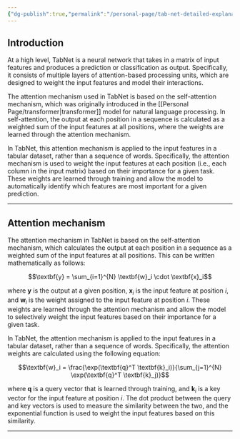 ```yaml
---
{"dg-publish":true,"permalink":"/personal-page/tab-net-detailed-explanation/"}
---
```



## Introduction
At a high level, TabNet is a neural network that takes in a matrix of input features and produces a prediction or classification as output. Specifically, it consists of multiple layers of attention-based processing units, which are designed to weight the input features and model their interactions.

The attention mechanism used in TabNet is based on the self-attention mechanism, which was originally introduced in the [[Personal Page/transformer\|transformer]] model for natural language processing. In self-attention, the output at each position in a sequence is calculated as a weighted sum of the input features at all positions, where the weights are learned through the attention mechanism.

In TabNet, this attention mechanism is applied to the input features in a tabular dataset, rather than a sequence of words. Specifically, the attention mechanism is used to weight the input features at each position (i.e., each column in the input matrix) based on their importance for a given task. These weights are learned through training and allow the model to automatically identify which features are most important for a given prediction.


---
## Attention mechanism

The attention mechanism in TabNet is based on the self-attention mechanism, which calculates the output at each position in a sequence as a weighted sum of the input features at all positions. This can be written mathematically as follows:

$$\textbf{y} = \sum_{i=1}^{N} \textbf{w}_i \cdot \textbf{x}_i$$

where $\textbf{y}$ is the output at a given position, $\textbf{x}_i$ is the input feature at position $i$, and $\textbf{w}_i$ is the weight assigned to the input feature at position $i$. These weights are learned through the attention mechanism and allow the model to selectively weight the input features based on their importance for a given task.

In TabNet, the attention mechanism is applied to the input features in a tabular dataset, rather than a sequence of words. Specifically, the attention weights are calculated using the following equation:

$$\textbf{w}_i = \frac{\exp(\textbf{q}^T \textbf{k}_i)}{\sum_{j=1}^{N} \exp(\textbf{q}^T \textbf{k}_j)}$$

where $\textbf{q}$ is a query vector that is learned through training, and $\textbf{k}_i$ is a key vector for the input feature at position $i$. The dot product between the query and key vectors is used to measure the similarity between the two, and the exponential function is used to weight the input features based on this similarity.

--- 

